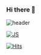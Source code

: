 ### Hi there 👋

<!--
**tokyj515/tokyj515** is a ✨ _special_ ✨ repository because its `README.md` (this file) appears on your GitHub profile.

Here are some ideas to get you started:

- 🔭 I’m currently working on ...
- 🌱 I’m currently learning ...
- 👯 I’m looking to collaborate on ...
- 🤔 I’m looking for help with ...
- 💬 Ask me about ...
- 📫 How to reach me: ...
- 😄 Pronouns: ...
- ⚡ Fun fact: ...
-->

![header](https://capsule-render.vercel.app/api?type=waving&color=auto&height=180&section=header&fontSize=90)

[![JS](https://img.shields.io/badge/JavaScript-F7DF1E?style=flat-square&logo=JavaScript&logoColor=black)](github.com/Joowon0220/TODO-List)


[![Hits](https://hits.seeyoufarm.com/api/count/incr/badge.svg?url=https%3A%2F%2Fgithub.com%2Ftokyj515&count_bg=%23E4CEF0&title_bg=%23D1DDF2&icon=&icon_color=%23E8E5E5&title=hits&edge_flat=false)](https://hits.seeyoufarm.com)
